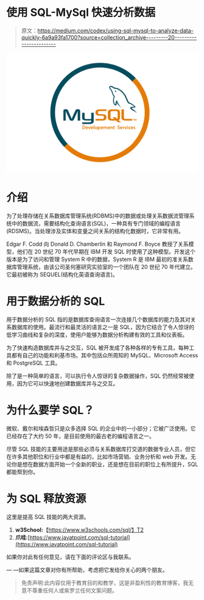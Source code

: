 # 使用 SQL-MySql 快速分析数据

> 原文：<https://medium.com/codex/using-sql-mysql-to-analyze-data-quickly-6a9a93fa1700?source=collection_archive---------20----------------------->

![](img/3bc6706f69f77d7c9a20a45131cd4300.png)

# 介绍

为了处理存储在关系数据库管理系统(RDBMS)中的数据或处理关系数据流管理系统中的数据流，需要结构化查询语言(SQL)，一种具有专门领域的编程语言(RDSMS)。当处理涉及实体和变量之间关系的结构化数据时，它非常有用。

Edgar F. Codd 向 Donald D. Chamberlin 和 Raymond F. Boyce 教授了关系模型，他们在 20 世纪 70 年代早期在 IBM 开发 SQL 时使用了这种模型。开发这个版本是为了访问和管理 System R 中的数据，System R 是 IBM 最初的准关系数据库管理系统，由该公司圣何塞研究实验室的一个团队在 20 世纪 70 年代建立。它最初被称为 SEQUEL(结构化英语查询语言)。

# 用于数据分析的 SQL

用于数据分析的 SQL 指的是数据库查询语言一次连接几个数据库的能力及其对关系数据库的使用。最流行和最灵活的语言之一是 SQL，因为它结合了令人惊讶的低学习曲线和复杂的深度，使用户能够为数据分析构建有效的工具和仪表板。

为了快速构造数据库并与之交互，SQL 被开发成了各种各样的专有工具，每种工具都有自己的功能和利基市场。其中包括众所周知的 MySQL、Microsoft Access 和 PostgreSQL 工具。

除了是一种简单的语言，可以执行令人惊讶的复杂数据操作，SQL 仍然经常被使用，因为它可以快速地创建数据库并与之交互。

# 为什么要学 SQL？

微软、戴尔和埃森哲只是众多选择 SQL 的企业中的一小部分；它被广泛使用。它已经存在了大约 50 年，是目前使用的最古老的编程语言之一。

尽管 SQL 技能的主要用途是那些必须与关系数据库打交道的数据专业人员，但它在许多其他职位和行业中都是有益的，比如市场营销、业务分析和 web 开发。无论你是想在数据方面开始一个全新的职业，还是想在目前的职位上有所提升，SQL 都能帮到你。

# 为 SQL 释放资源

这里是提高 SQL 技能的两大资源。

1.  **w3School:**【https://www.w3schools.com/sql/】T2
2.  **爪哇**:[https://www.javatpoint.com/sql-tutorial](https://www.javatpoint.com/sql-tutorial)

如果你对此有任何意见，请在下面的评论区与我联系。

— —如果这篇文章对你有所帮助，考虑把它发给你关心的两个朋友。

> 免责声明:此内容仅用于教育目的和教学，这是非盈利性的教育博客，我无意不尊重任何人或紫罗兰任何文案问题。